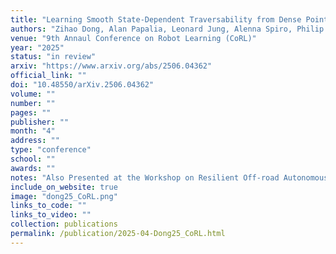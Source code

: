 ```yaml
---
title: "Learning Smooth State-Dependent Traversability from Dense Point Clouds"
authors: "Zihao Dong, Alan Papalia, Leonard Jung, Alenna Spiro, Philip R. Osteen, Christa S. Robison, Michael Everett"
venue: "9th Annaul Conference on Robot Learning (CoRL)"
year: "2025"
status: "in review"
arxiv: "https://www.arxiv.org/abs/2506.04362"
official_link: ""
doi: "10.48550/arXiv.2506.04362"
volume: ""
number: ""
pages: ""
publisher: ""
month: "4"
address: ""
type: "conference"
school: ""
awards: ""
notes: "Also Presented at the Workshop on Resilient Off-road Autonomous Robotics (ROAR), RSS, 2025."
include_on_website: true
image: "dong25_CoRL.png"
links_to_code: ""
links_to_video: ""
collection: publications
permalink: /publication/2025-04-Dong25_CoRL.html
---
```

